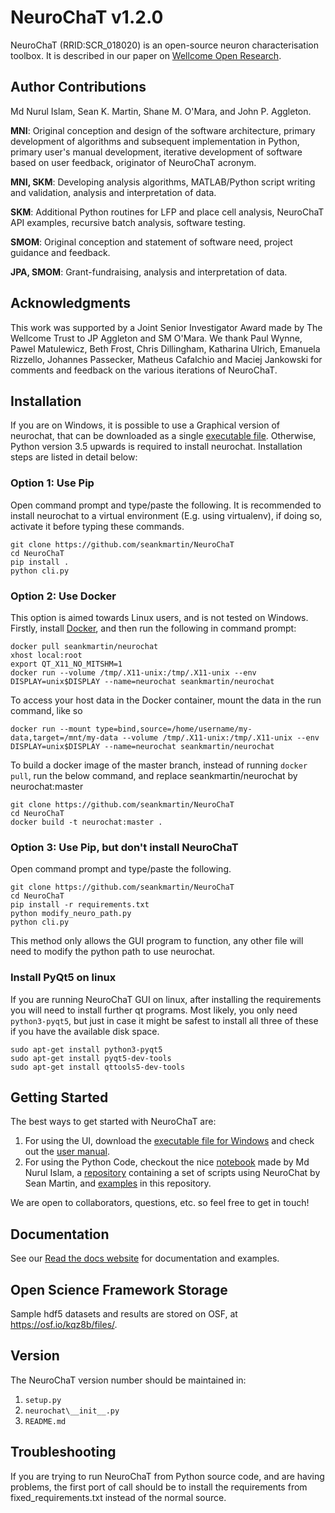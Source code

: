 # NeuroChaT v1.2.0

NeuroChaT (RRID:SCR_018020) is an open-source neuron characterisation toolbox. It is described in our paper on [Wellcome Open Research](https://wellcomeopenresearch.org/articles/4-196).

## Author Contributions

Md Nurul Islam, Sean K. Martin, Shane M. O'Mara, and John P. Aggleton.

**MNI**: Original conception and design of the software architecture, primary development of algorithms and subsequent implementation in Python, primary user's manual development, iterative development of software based on user feedback, originator of NeuroChaT acronym.

**MNI, SKM**: Developing analysis algorithms, MATLAB/Python script writing and validation, analysis and interpretation of data.

**SKM**: Additional Python routines for LFP and place cell analysis, NeuroChaT API examples, recursive batch analysis, software testing.

**SMOM**: Original conception and statement of software need, project guidance and feedback.

**JPA, SMOM**: Grant-fundraising, analysis and interpretation of data.

## Acknowledgments

This work was supported by a Joint Senior Investigator Award made by The Wellcome Trust to JP Aggleton and SM O'Mara. We thank Paul Wynne, Pawel Matulewicz, Beth Frost, Chris Dillingham, Katharina Ulrich, Emanuela Rizzello, Johannes Passecker, Matheus Cafalchio and Maciej Jankowski for comments and feedback on the various iterations of NeuroChaT.

## Installation

If you are on Windows, it is possible to use a Graphical version of neurochat, that can be downloaded as a single [executable file](https://github.com/seankmartin/NeuroChaT/releases/tag/v1.1.0).
Otherwise, Python version 3.5 upwards is required to install neurochat. Installation steps are listed in detail below:

### Option 1: Use Pip

Open command prompt and type/paste the following. It is recommended to install neurochat to a virtual environment (E.g. using virtualenv), if doing so, activate it before typing these commands.

```
git clone https://github.com/seankmartin/NeuroChaT
cd NeuroChaT
pip install .
python cli.py
```

### Option 2: Use Docker

This option is aimed towards Linux users, and is not tested on Windows. Firstly, install [Docker](https://docs.docker.com/get-docker/), and then run the following in command prompt:

```
docker pull seankmartin/neurochat
xhost local:root
export QT_X11_NO_MITSHM=1
docker run --volume /tmp/.X11-unix:/tmp/.X11-unix --env DISPLAY=unix$DISPLAY --name=neurochat seankmartin/neurochat
```

To access your host data in the Docker container, mount the data in the run command, like so
```
docker run --mount type=bind,source=/home/username/my-data,target=/mnt/my-data --volume /tmp/.X11-unix:/tmp/.X11-unix --env DISPLAY=unix$DISPLAY --name=neurochat seankmartin/neurochat
```
To build a docker image of the master branch, instead of running `docker pull`, run the below command, and replace seankmartin/neurochat by neurochat:master

```
git clone https://github.com/seankmartin/NeuroChaT
cd NeuroChaT
docker build -t neurochat:master .
```


### Option 3: Use Pip, but don't install NeuroChaT

Open command prompt and type/paste the following.

```
git clone https://github.com/seankmartin/NeuroChaT
cd NeuroChaT
pip install -r requirements.txt
python modify_neuro_path.py
python cli.py
```

This method only allows the GUI program to function, any other file will need to modify the python path to use neurochat.

### Install PyQt5 on linux

If you are running NeuroChaT GUI on linux, after installing the requirements you will need to install further qt programs.
Most likely, you only need `python3-pyqt5`, but just in case it might be safest to install all three of these if you have the available disk space.

```
sudo apt-get install python3-pyqt5
sudo apt-get install pyqt5-dev-tools
sudo apt-get install qttools5-dev-tools
```

## Getting Started

The best ways to get started with NeuroChaT are:

1. For using the UI, download the [executable file for Windows](https://github.com/seankmartin/NeuroChaT/releases/tag/v1.1.0) and check out the [user manual](https://github.com/seankmartin/NeuroChaT/blob/master/docs/NeuroChaT%20User%20Guide.pdf).
2. For using the Python Code, checkout the nice [notebook](https://github.com/seankmartin/NeuroChaT/blob/master/notebooks/api_use_guide.ipynb) made by Md Nurul Islam, a [repository](https://github.com/seankmartin/NeuroChaT_API_Scripts) containing a set of scripts using NeuroChat by Sean Martin, and [examples](https://github.com/seankmartin/NeuroChaT/tree/master/examples) in this repository.

We are open to collaborators, questions, etc. so feel free to get in touch!

## Documentation

See our [Read the docs website](https://neurochat.readthedocs.io) for documentation and examples.

## Open Science Framework Storage

Sample hdf5 datasets and results are stored on OSF, at https://osf.io/kqz8b/files/.

## Version

The NeuroChaT version number should be maintained in:

1. `setup.py`
2. `neurochat\__init__.py`
3. `README.md`

## Troubleshooting

If you are trying to run NeuroChaT from Python source code, and are having problems, the first port of call should be to install the requirements from fixed_requirements.txt instead of the normal source.
